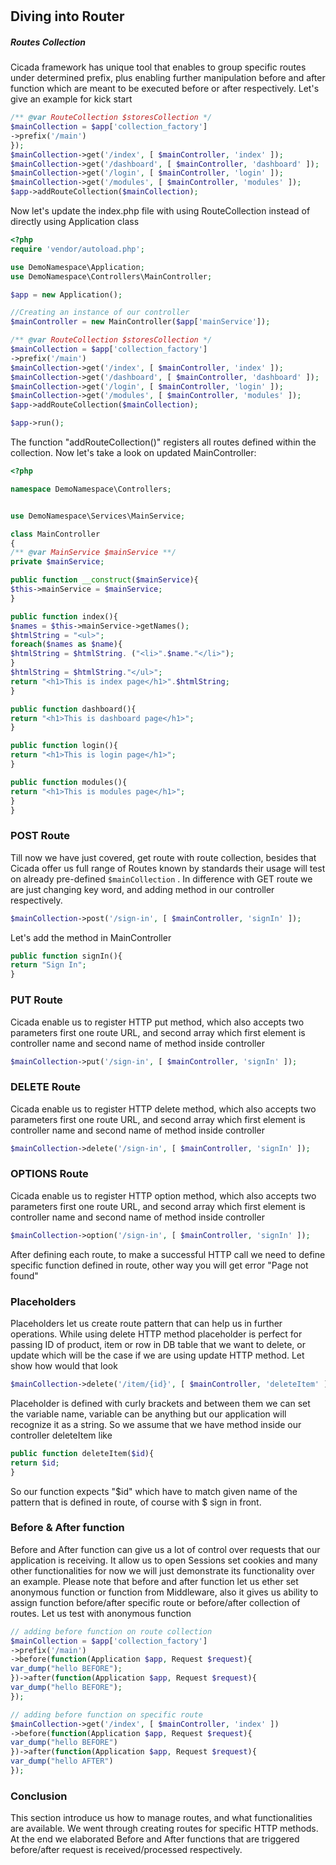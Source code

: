 #
## Diving into Router

##### Routes Collection

Cicada framework has unique tool that enables to group specific routes under determined prefix, plus enabling further manipulation before and after function which are meant to be executed before or after respectively. Let's give an example for kick start

```php
/** @var RouteCollection $storesCollection */
$mainCollection = $app['collection_factory']
->prefix('/main')
});
$mainCollection->get('/index', [ $mainController, 'index' ]);
$mainCollection->get('/dashboard', [ $mainController, 'dashboard' ]);
$mainCollection->get('/login', [ $mainController, 'login' ]);
$mainCollection->get('/modules', [ $mainController, 'modules' ]);
$app->addRouteCollection($mainCollection);
```

Now let's update the index.php file with using RouteCollection instead of directly using Application class

```php
<?php
require 'vendor/autoload.php';

use DemoNamespace\Application;
use DemoNamespace\Controllers\MainController;

$app = new Application();

//Creating an instance of our controller
$mainController = new MainController($app['mainService']);

/** @var RouteCollection $storesCollection */
$mainCollection = $app['collection_factory']
->prefix('/main')
$mainCollection->get('/index', [ $mainController, 'index' ]);
$mainCollection->get('/dashboard', [ $mainController, 'dashboard' ]);
$mainCollection->get('/login', [ $mainController, 'login' ]);
$mainCollection->get('/modules', [ $mainController, 'modules' ]);
$app->addRouteCollection($mainCollection);

$app->run();
```

The function "addRouteCollection\(\)" registers all routes defined within the collection. Now let's take a look on updated MainController:

```php
<?php

namespace DemoNamespace\Controllers;


use DemoNamespace\Services\MainService;

class MainController
{
/** @var MainService $mainService **/
private $mainService;

public function __construct($mainService){
$this->mainService = $mainService;
}

public function index(){
$names = $this->mainService->getNames();
$htmlString = "<ul>";
foreach($names as $name){
$htmlString = $htmlString. ("<li>".$name."</li>");
}
$htmlString = $htmlString."</ul>";
return "<h1>This is index page</h1>".$htmlString;
}

public function dashboard(){
return "<h1>This is dashboard page</h1>";
}

public function login(){
return "<h1>This is login page</h1>";
}

public function modules(){
return "<h1>This is modules page</h1>";
}
}
```

### POST Route

Till now we have just covered, get route with route collection, besides that Cicada offer us full range of Routes known by standards their usage will test on already pre-defined `$mainCollection` . In difference with GET route we are just changing key word, and adding method in our controller respectively.

```php
$mainCollection->post('/sign-in', [ $mainController, 'signIn' ]);
```

Let's add the method in MainController

```php
public function signIn(){
return "Sign In";
}
```

### PUT Route

Cicada enable us to register HTTP put method, which also accepts two parameters first one route URL, and second array which first element is controller name and second name of method inside controller

```php
$mainCollection->put('/sign-in', [ $mainController, 'signIn' ]);
```

### DELETE Route

Cicada enable us to register HTTP delete method, which also accepts two parameters first one route URL, and second array which first element is controller name and second name of method inside controller

```php
$mainCollection->delete('/sign-in', [ $mainController, 'signIn' ]);
```

### OPTIONS Route

Cicada enable us to register HTTP option method, which also accepts two parameters first one route URL, and second array which first element is controller name and second name of method inside controller

```php
$mainCollection->option('/sign-in', [ $mainController, 'signIn' ]);
```

After defining each route, to make a successful HTTP call we need to define specific function defined in route, other way you will get error "Page not found"

### Placeholders

Placeholders let us create route pattern that can help us in further operations. While using delete HTTP method placeholder is perfect for passing ID of product, item or row in DB table that we want to delete, or update which will be the case if we are using update HTTP method. Let show how would that look

```php
$mainCollection->delete('/item/{id}', [ $mainController, 'deleteItem' ]);
```

Placeholder is defined with curly brackets and between them we can set the variable name, variable can be anything but our application will recognize it as a string. So we assume that we have method inside our controller deleteItem like

```php
public function deleteItem($id){
return $id;
}
```

So our function expects "$id" which have to match given name of the pattern that is defined in route, of course with $ sign in front.

### Before & After function

Before and After function can give us a lot of control over requests that our application is receiving. It allow us to open Sessions set cookies and many other functionalities for now we will just demonstrate its functionality over an example. Please note that before and after function let us ether set anonymous function or function from Middleware, also it gives us ability to assign function before/after specific route or before/after collection of routes. Let us test with anonymous function

```php
// adding before function on route collection
$mainCollection = $app['collection_factory']
->prefix('/main')
->before(function(Application $app, Request $request){
var_dump("hello BEFORE");
})->after(function(Application $app, Request $request){
var_dump("hello BEFORE");
});

// adding before function on specific route
$mainCollection->get('/index', [ $mainController, 'index' ])
->before(function(Application $app, Request $request){
var_dump("hello BEFORE")
})->after(function(Application $app, Request $request){
var_dump("hello AFTER")
});
```

### Conclusion

This section introduce us how to manage routes, and what functionalities are available. We went through creating routes for specific HTTP methods. At the end we elaborated Before and After functions that are triggered before/after request is received/processed respectively.

